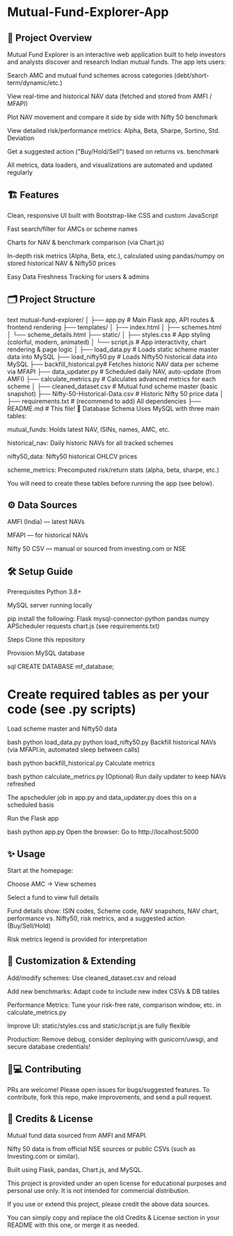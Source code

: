 # Mutual-Fund-Explorer-App

## 🚀 Project Overview
Mutual Fund Explorer is an interactive web application built to help investors and analysts discover and research Indian mutual funds. The app lets users:

Search AMC and mutual fund schemes across categories (debt/short-term/dynamic/etc.)

View real-time and historical NAV data (fetched and stored from AMFI / MFAPI)

Plot NAV movement and compare it side by side with Nifty 50 benchmark

View detailed risk/performance metrics: Alpha, Beta, Sharpe, Sortino, Std. Deviation

Get a suggested action ("Buy/Hold/Sell") based on returns vs. benchmark

All metrics, data loaders, and visualizations are automated and updated regularly

## 🏗️ Features
Clean, responsive UI built with Bootstrap-like CSS and custom JavaScript

Fast search/filter for AMCs or scheme names

Charts for NAV & benchmark comparison (via Chart.js)

In-depth risk metrics (Alpha, Beta, etc.), calculated using pandas/numpy on stored historical NAV & Nifty50 prices

Easy Data Freshness Tracking for users & admins

## 🗂️ Project Structure
text
mutual-fund-explorer/
│
├── app.py                # Main Flask app, API routes & frontend rendering
├── templates/
│     ├── index.html
│     ├── schemes.html
│     └── scheme_details.html
├── static/
│     ├── styles.css      # App styling (colorful, modern, animated)
│     └── script.js       # App interactivity, chart rendering & page logic
│
├── load_data.py          # Loads static scheme master data into MySQL
├── load_nifty50.py       # Loads Nifty50 historical data into MySQL
├── backfill_historical.py# Fetches historic NAV data per scheme via MFAPI
├── data_updater.py       # Scheduled daily NAV, auto-update (from AMFI)
├── calculate_metrics.py  # Calculates advanced metrics for each scheme
│
├── cleaned_dataset.csv   # Mutual fund scheme master (basic snapshot)
├── Nifty-50-Historical-Data.csv # Historic Nifty 50 price data
│
├── requirements.txt      # (recommend to add) All dependencies
├── README.md             # This file!
💾 Database Schema
Uses MySQL with three main tables:

mutual_funds: Holds latest NAV, ISINs, names, AMC, etc.

historical_nav: Daily historic NAVs for all tracked schemes

nifty50_data: Nifty50 historical OHLCV prices

scheme_metrics: Precomputed risk/return stats (alpha, beta, sharpe, etc.)

You will need to create these tables before running the app (see below).

## ⚙️ Data Sources
AMFI (India) — latest NAVs

MFAPI — for historical NAVs

Nifty 50 CSV — manual or sourced from investing.com or NSE

## 🛠️ Setup Guide
Prerequisites
Python 3.8+

MySQL server running locally

pip install the following:
Flask mysql-connector-python pandas numpy APScheduler requests chart.js
(see requirements.txt)

Steps
Clone this repository

Provision MySQL database

sql
CREATE DATABASE mf_database;
# Create required tables as per your code (see .py scripts)
Load scheme master and Nifty50 data

bash
python load_data.py
python load_nifty50.py
Backfill historical NAVs (via MFAPI.in, automated sleep between calls)

bash
python backfill_historical.py
Calculate metrics

bash
python calculate_metrics.py
(Optional) Run daily updater to keep NAVs refreshed

The apscheduler job in app.py and data_updater.py does this on a scheduled basis

Run the Flask app

bash
python app.py
Open the browser:
Go to http://localhost:5000

## ✨ Usage
Start at the homepage:

Choose AMC → View schemes

Select a fund to view full details

Fund details show: ISIN codes, Scheme code, NAV snapshots, NAV chart, performance vs. Nifty50, risk metrics, and a suggested action (Buy/Sell/Hold)

Risk metrics legend is provided for interpretation

## 📁 Customization & Extending
Add/modify schemes: Use cleaned_dataset.csv and reload

Add new benchmarks: Adapt code to include new index CSVs & DB tables

Performance Metrics: Tune your risk-free rate, comparison window, etc. in calculate_metrics.py

Improve UI: static/styles.css and static/script.js are fully flexible

Production: Remove debug, consider deploying with gunicorn/uwsgi, and secure database credentials!

## 🧑💻 Contributing
PRs are welcome! Please open issues for bugs/suggested features.
To contribute, fork this repo, make improvements, and send a pull request.

## 📢 Credits & License
Mutual fund data sourced from AMFI and MFAPI.

Nifty 50 data is from official NSE sources or public CSVs (such as Investing.com or similar).

Built using Flask, pandas, Chart.js, and MySQL.

This project is provided under an open license for educational purposes and personal use only.
It is not intended for commercial distribution.

If you use or extend this project, please credit the above data sources.

You can simply copy and replace the old Credits & License section in your README with this one, or merge it as needed.
